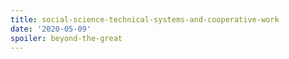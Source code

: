 ```yaml
---
title: social-science-technical-systems-and-cooperative-work
date: '2020-05-09'
spoiler: beyond-the-great
---
```


